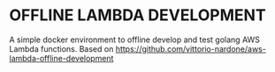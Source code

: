 # OFFLINE LAMBDA DEVELOPMENT

A simple docker environment to offline develop and test golang AWS Lambda functions. Based on https://github.com/vittorio-nardone/aws-lambda-offline-development

